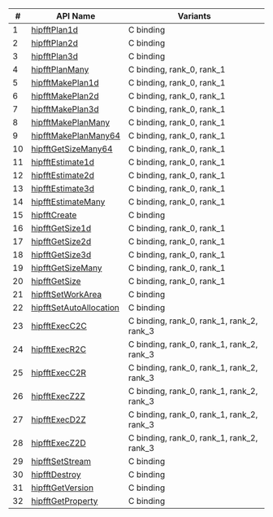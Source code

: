 \# | API Name | Variants
----|---------------|---------
1 | [hipfftPlan1d](https://rocmsoftwareplatform.github.io/hipfort/interfacehipfort__hipfft_1_1hipfftplan1d.html "Interface documentation") | C binding
2 | [hipfftPlan2d](https://rocmsoftwareplatform.github.io/hipfort/interfacehipfort__hipfft_1_1hipfftplan2d.html "Interface documentation") | C binding
3 | [hipfftPlan3d](https://rocmsoftwareplatform.github.io/hipfort/interfacehipfort__hipfft_1_1hipfftplan3d.html "Interface documentation") | C binding
4 | [hipfftPlanMany](https://rocmsoftwareplatform.github.io/hipfort/interfacehipfort__hipfft_1_1hipfftplanmany.html "Interface documentation") | C binding, rank_0, rank_1
5 | [hipfftMakePlan1d](https://rocmsoftwareplatform.github.io/hipfort/interfacehipfort__hipfft_1_1hipfftmakeplan1d.html "Interface documentation") | C binding, rank_0, rank_1
6 | [hipfftMakePlan2d](https://rocmsoftwareplatform.github.io/hipfort/interfacehipfort__hipfft_1_1hipfftmakeplan2d.html "Interface documentation") | C binding, rank_0, rank_1
7 | [hipfftMakePlan3d](https://rocmsoftwareplatform.github.io/hipfort/interfacehipfort__hipfft_1_1hipfftmakeplan3d.html "Interface documentation") | C binding, rank_0, rank_1
8 | [hipfftMakePlanMany](https://rocmsoftwareplatform.github.io/hipfort/interfacehipfort__hipfft_1_1hipfftmakeplanmany.html "Interface documentation") | C binding, rank_0, rank_1
9 | [hipfftMakePlanMany64](https://rocmsoftwareplatform.github.io/hipfort/interfacehipfort__hipfft_1_1hipfftmakeplanmany64.html "Interface documentation") | C binding, rank_0, rank_1
10 | [hipfftGetSizeMany64](https://rocmsoftwareplatform.github.io/hipfort/interfacehipfort__hipfft_1_1hipfftgetsizemany64.html "Interface documentation") | C binding, rank_0, rank_1
11 | [hipfftEstimate1d](https://rocmsoftwareplatform.github.io/hipfort/interfacehipfort__hipfft_1_1hipfftestimate1d.html "Interface documentation") | C binding, rank_0, rank_1
12 | [hipfftEstimate2d](https://rocmsoftwareplatform.github.io/hipfort/interfacehipfort__hipfft_1_1hipfftestimate2d.html "Interface documentation") | C binding, rank_0, rank_1
13 | [hipfftEstimate3d](https://rocmsoftwareplatform.github.io/hipfort/interfacehipfort__hipfft_1_1hipfftestimate3d.html "Interface documentation") | C binding, rank_0, rank_1
14 | [hipfftEstimateMany](https://rocmsoftwareplatform.github.io/hipfort/interfacehipfort__hipfft_1_1hipfftestimatemany.html "Interface documentation") | C binding, rank_0, rank_1
15 | [hipfftCreate](https://rocmsoftwareplatform.github.io/hipfort/interfacehipfort__hipfft_1_1hipfftcreate.html "Interface documentation") | C binding
16 | [hipfftGetSize1d](https://rocmsoftwareplatform.github.io/hipfort/interfacehipfort__hipfft_1_1hipfftgetsize1d.html "Interface documentation") | C binding, rank_0, rank_1
17 | [hipfftGetSize2d](https://rocmsoftwareplatform.github.io/hipfort/interfacehipfort__hipfft_1_1hipfftgetsize2d.html "Interface documentation") | C binding, rank_0, rank_1
18 | [hipfftGetSize3d](https://rocmsoftwareplatform.github.io/hipfort/interfacehipfort__hipfft_1_1hipfftgetsize3d.html "Interface documentation") | C binding, rank_0, rank_1
19 | [hipfftGetSizeMany](https://rocmsoftwareplatform.github.io/hipfort/interfacehipfort__hipfft_1_1hipfftgetsizemany.html "Interface documentation") | C binding, rank_0, rank_1
20 | [hipfftGetSize](https://rocmsoftwareplatform.github.io/hipfort/interfacehipfort__hipfft_1_1hipfftgetsize.html "Interface documentation") | C binding, rank_0, rank_1
21 | [hipfftSetWorkArea](https://rocmsoftwareplatform.github.io/hipfort/interfacehipfort__hipfft_1_1hipfftsetworkarea.html "Interface documentation") | C binding
22 | [hipfftSetAutoAllocation](https://rocmsoftwareplatform.github.io/hipfort/interfacehipfort__hipfft_1_1hipfftsetautoallocation.html "Interface documentation") | C binding
23 | [hipfftExecC2C](https://rocmsoftwareplatform.github.io/hipfort/interfacehipfort__hipfft_1_1hipfftexecc2c.html "Interface documentation") | C binding, rank_0, rank_1, rank_2, rank_3
24 | [hipfftExecR2C](https://rocmsoftwareplatform.github.io/hipfort/interfacehipfort__hipfft_1_1hipfftexecr2c.html "Interface documentation") | C binding, rank_0, rank_1, rank_2, rank_3
25 | [hipfftExecC2R](https://rocmsoftwareplatform.github.io/hipfort/interfacehipfort__hipfft_1_1hipfftexecc2r.html "Interface documentation") | C binding, rank_0, rank_1, rank_2, rank_3
26 | [hipfftExecZ2Z](https://rocmsoftwareplatform.github.io/hipfort/interfacehipfort__hipfft_1_1hipfftexecz2z.html "Interface documentation") | C binding, rank_0, rank_1, rank_2, rank_3
27 | [hipfftExecD2Z](https://rocmsoftwareplatform.github.io/hipfort/interfacehipfort__hipfft_1_1hipfftexecd2z.html "Interface documentation") | C binding, rank_0, rank_1, rank_2, rank_3
28 | [hipfftExecZ2D](https://rocmsoftwareplatform.github.io/hipfort/interfacehipfort__hipfft_1_1hipfftexecz2d.html "Interface documentation") | C binding, rank_0, rank_1, rank_2, rank_3
29 | [hipfftSetStream](https://rocmsoftwareplatform.github.io/hipfort/interfacehipfort__hipfft_1_1hipfftsetstream.html "Interface documentation") | C binding
30 | [hipfftDestroy](https://rocmsoftwareplatform.github.io/hipfort/interfacehipfort__hipfft_1_1hipfftdestroy.html "Interface documentation") | C binding
31 | [hipfftGetVersion](https://rocmsoftwareplatform.github.io/hipfort/interfacehipfort__hipfft_1_1hipfftgetversion.html "Interface documentation") | C binding
32 | [hipfftGetProperty](https://rocmsoftwareplatform.github.io/hipfort/interfacehipfort__hipfft_1_1hipfftgetproperty.html "Interface documentation") | C binding